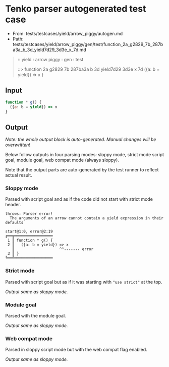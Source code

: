 # Tenko parser autogenerated test case

- From: tests/testcases/yield/arrow_piggy/autogen.md
- Path: tests/testcases/yield/arrow_piggy/gen/test/function_2a_g2829_7b_287ba3a_b_3d_yield7d29_3d3e_x_7d.md

> :: yield : arrow piggy : gen : test
>
> ::> function 2a g2829 7b 287ba3a b 3d yield7d29 3d3e x 7d
>            ({a: b = yield}) => x
>          }

## Input


`````js
function * g() {
  ({a: b = yield}) => x
}
`````

## Output

_Note: the whole output block is auto-generated. Manual changes will be overwritten!_

Below follow outputs in four parsing modes: sloppy mode, strict mode script goal, module goal, web compat mode (always sloppy).

Note that the output parts are auto-generated by the test runner to reflect actual result.

### Sloppy mode

Parsed with script goal and as if the code did not start with strict mode header.

`````
throws: Parser error!
  The arguments of an arrow cannot contain a yield expression in their defaults

start@1:0, error@2:19
╔══╦═════════════════
 1 ║ function * g() {
 2 ║   ({a: b = yield}) => x
   ║                    ^^------- error
 3 ║ }
╚══╩═════════════════

`````

### Strict mode

Parsed with script goal but as if it was starting with `"use strict"` at the top.

_Output same as sloppy mode._

### Module goal

Parsed with the module goal.

_Output same as sloppy mode._

### Web compat mode

Parsed in sloppy script mode but with the web compat flag enabled.

_Output same as sloppy mode._
